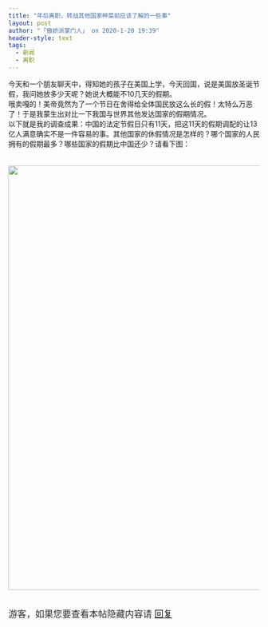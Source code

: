 ```yaml
---
title: "年后离职，转战其他国家种菜前应该了解的一些事"
layout: post
author: "「傲娇派掌门人」 on 2020-1-20 19:39"
header-style: text
tags:
  - 新闻
  - 离职
---
```


<head>
 <script type="text/javascript">replyreload += ',' + 6022608;</script>
</head>
<body>
 今天和一个朋友聊天中，得知她的孩子在美国上学，今天回国，说是美国放圣诞节假，我问她放多少天呢？她说大概能不10几天的假期。
 <br> 哦卖嘎的！美帝竟然为了一个节日在舍得给全体国民放这么长的假！太特么万恶了！于是我蒙生出对比一下我国与世界其他发达国家的假期情况。
 <br> 以下就是我的调查成果：中国的法定节假日只有11天，把这11天的假期调配的让13亿人满意确实不是一件容易的事。其他国家的休假情况是怎样的？哪个国家的人民拥有的假期最多？哪些国家的假期比中国还少？请看下图：
 <br> 
 <br> 
 <br> 
 <ignore_js_op> 
  <img aid="1328487" src="https://bbs.boniu123.cc/data/attachment/forum/202001/20/134846j5fyvjxurfbrbhun.png" zoomfile="data/attachment/forum/202001/20/134846j5fyvjxurfbrbhun.png" file="data/attachment/forum/202001/20/134846j5fyvjxurfbrbhun.png" width="850" inpost="1"> 
  <div class="tip tip_4 aimg_tip" id="aimg_1328487_menu" style="position: absolute; display: none" disautofocus="true"> 
   <div class="xs0"> 
    <p><strong>@@@@.PNG</strong> <em class="xg1">(266.13 KB, 下载次数: 0)</em></p> 
    <p> <a href="forum.php?mod=attachment&amp;aid=MTMyODQ4N3wzYTI0N2U3Y3wxNTc5NTIxMzc2fDB8NTU0Mjg0&amp;nothumb=yes" target="_blank">下载附件</a> &nbsp;<a href="javascript:;" onclick="showWindow(this.id, this.getAttribute('url'), 'get', 0);" id="savephoto_1328487" url="home.php?mod=spacecp&amp;ac=album&amp;op=saveforumphoto&amp;aid=1328487&amp;handlekey=savephoto_1328487">保存到相册</a> </p> 
    <p class="xg1 y"><span title="2020-1-20 13:48">6&nbsp;小时前</span> 上传</p> 
   </div> 
   <div class="tip_horn"></div> 
  </div> 
 </ignore_js_op> 
 <br> 
 <br> 
 <br> 
 <div align="left"> 
  <font style="color:rgb(43, 43, 43)"><font style="background-color:rgb(249, 249, 249)"><font face="helvetica, verdana, san-serif"><font style="font-size:18px"> 
      <div class="locked">
        游客，如果您要查看本帖隐藏内容请 
       <a href="forum.php?mod=post&amp;action=reply&amp;fid=2&amp;tid=554284" onclick="showWindow('reply', this.href)">回复</a> 
      </div></font></font></font></font> 
 </div>
 <br>
</body>


